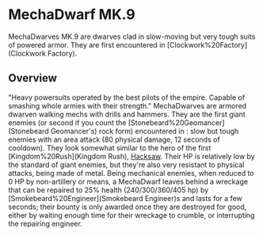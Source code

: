 # MechaDwarf MK.9

MechaDwarves MK.9 are dwarves clad in slow-moving but very tough suits of powered armor. They are first encountered in [Clockwork%20Factory](Clockwork Factory).
## Overview

"Heavy powersuits operated by the best pilots of the empire. Capable of smashing whole armies with their strength."
MechaDwarves are armored dwarven walking mechs with drills and hammers. They are the first giant enemies (or second if you count the [Stonebeard%20Geomancer](Stonebeard Geomancer's) rock form) encountered in : slow but tough enemies with an area attack (80 physical damage, 12 seconds of cooldown). They look somewhat similar to the hero of the first [Kingdom%20Rush](Kingdom Rush), [Hacksaw](Hacksaw). Their HP is relatively low by the standard of giant enemies, but they're also very resistant to physical attacks, being made of metal.
Being mechanical enemies, when reduced to 0 HP by non-artillery or means, a MechaDwarf leaves behind a wreckage that can be repaired to 25% health (240/300/360/405 hp) by [Smokebeard%20Engineer](Smokebeard Engineer)s and lasts for a few seconds; their bounty is only awarded once they are destroyed for good, either by waiting enough time for their wreckage to crumble, or interrupting the repairing engineer.